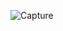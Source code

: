 ![Capture](https://github.com/Galal-pic/GD-Project/assets/70837846/00d739ed-093d-4e2d-baeb-1d93f502ea0c)
